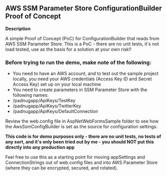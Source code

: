 ## AWS SSM Parameter Store ConfigurationBuilder Proof of Concept

**Description**

A simple Proof of Concept (PoC) for ConfigurationBuilder that reads from AWS SSM Parameter Store. 
This is a PoC - there are no unit tests, it's not load tested, use as the basis for a solution at your own risk!!

### Before trying to run the demo, make note of the following:

 * You need to have an AWS account, and to test out the sample project locally, you need your AWS credentials (Access Key ID and Secret Access Key) set up on your local machine
 * You need to create parameters in SSM Parameter Store with the following names:
  * /padnugapp/ApiKeys/TestKey
  * /padnugapp/ApiKeys/TwitterKey
  * /padnugapp/ApiKeys/DefaultConnection
  
Review the web.config file in AspNetWebFormsSample folder to see how the AwsSsmConfigBuilder is set as the source for configuration settings. 

**This code is for demo purposes only - there are no unit tests, no tests of any sort, and it's only been tried out by me - you should NOT put this directly into any production app**

Feel free to use this as a starting point for moving appSettings and ConnectionStrings out of web.config files and into AWS Parameter Store (where they can be encrypted, secured, and rotated).
